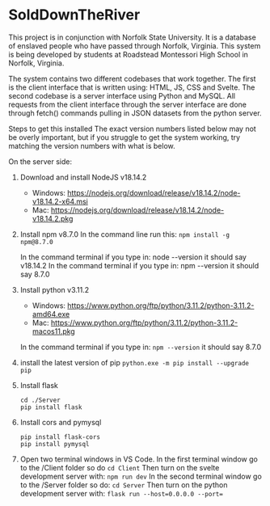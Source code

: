 # SoldDownTheRiver

This project is in conjunction with Norfolk State University. It is a database of enslaved people who have 
passed through Norfolk, Virginia. This system is being developed by students at Roadstead Montessori High School in Norfolk, Virginia.

The system contains two different codebases that work together. The first is the client interface that is written using: HTML, JS, CSS and Svelte. The second codebase is a server interface using Python and MySQL. All requests from the client interface through the server interface are done through fetch() commands pulling in JSON datasets from the python server.

Steps to get this installed
The exact version numbers listed below may not be overly important, but if you struggle to get the system working, try matching the version numbers with what is below.

On the server side:
1.	Download and install NodeJS v18.14.2
	- Windows: https://nodejs.org/download/release/v18.14.2/node-v18.14.2-x64.msi
	- Mac: https://nodejs.org/download/release/v18.14.2/node-v18.14.2.pkg

2. Install npm  v8.7.0
In the command line run this:
```npm install -g npm@8.7.0```

	In the command terminal if you type in: node --version it should say v18.14.2
	In the command terminal if you type in: npm --version it should say 8.7.0 

3.	Install python v3.11.2
	- Windows: https://www.python.org/ftp/python/3.11.2/python-3.11.2-amd64.exe
	- Mac: https://www.python.org/ftp/python/3.11.2/python-3.11.2-macos11.pkg

	In the command terminal if you type in: `npm --version` it should say 8.7.0 

4. install the latest version of pip `python.exe -m pip install --upgrade pip`

5. Install flask
	```
	cd ./Server
	pip install flask
	```

6. Install cors and pymysql
	```
	pip install flask-cors
	pip install pymysql
	```

7. Open two terminal windows in VS Code.
	In the first terminal window go to the /Client folder so do `cd Client` Then turn on the svelte development server with: `npm run dev`
	In the second terminal window go to the /Server folder so do: `cd Server` Then turn on the python development server with: `flask run --host=0.0.0.0 --port=`
